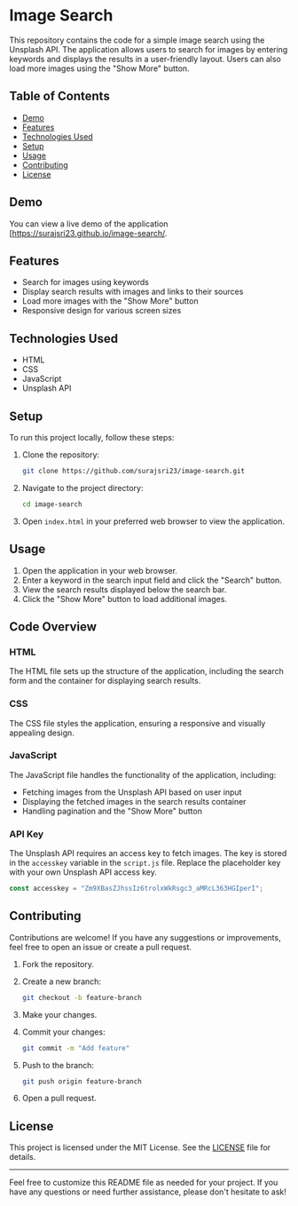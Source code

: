 # Image Search

This repository contains the code for a simple image search using the Unsplash API. The application allows users to search for images by entering keywords and displays the results in a user-friendly layout. Users can also load more images using the "Show More" button.

## Table of Contents

- [Demo](#demo)
- [Features](#features)
- [Technologies Used](#technologies-used)
- [Setup](#setup)
- [Usage](#usage)
- [Contributing](#contributing)
- [License](#license)

## Demo

You can view a live demo of the application [https://surajsri23.github.io/image-search/.

## Features

- Search for images using keywords
- Display search results with images and links to their sources
- Load more images with the "Show More" button
- Responsive design for various screen sizes

## Technologies Used

- HTML
- CSS
- JavaScript
- Unsplash API

## Setup

To run this project locally, follow these steps:

1. Clone the repository:

   ```bash
   git clone https://github.com/surajsri23/image-search.git
   ```

2. Navigate to the project directory:

   ```bash
   cd image-search
   ```

3. Open `index.html` in your preferred web browser to view the application.

## Usage

1. Open the application in your web browser.
2. Enter a keyword in the search input field and click the "Search" button.
3. View the search results displayed below the search bar.
4. Click the "Show More" button to load additional images.

## Code Overview

### HTML

The HTML file sets up the structure of the application, including the search form and the container for displaying search results.

### CSS

The CSS file styles the application, ensuring a responsive and visually appealing design.

### JavaScript

The JavaScript file handles the functionality of the application, including:

- Fetching images from the Unsplash API based on user input
- Displaying the fetched images in the search results container
- Handling pagination and the "Show More" button

### API Key

The Unsplash API requires an access key to fetch images. The key is stored in the `accesskey` variable in the `script.js` file. Replace the placeholder key with your own Unsplash API access key.

```javascript
const accesskey = "Zm9XBasZJhssIz6trolxWkRsgc3_aMRcL363HGIperI";
```

## Contributing

Contributions are welcome! If you have any suggestions or improvements, feel free to open an issue or create a pull request.

1. Fork the repository.
2. Create a new branch:

   ```bash
   git checkout -b feature-branch
   ```

3. Make your changes.
4. Commit your changes:

   ```bash
   git commit -m "Add feature"
   ```

5. Push to the branch:

   ```bash
   git push origin feature-branch
   ```

6. Open a pull request.

## License

This project is licensed under the MIT License. See the [LICENSE](LICENSE) file for details.

---

Feel free to customize this README file as needed for your project. If you have any questions or need further assistance, please don't hesitate to ask!
